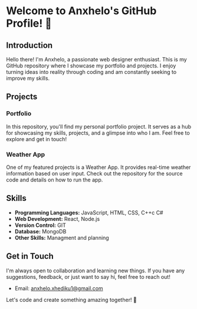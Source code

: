 # Welcome to Anxhelo's GitHub Profile! 👋

## Introduction

Hello there! I'm Anxhelo, a passionate web designer enthusiast. This is my GitHub repository where I showcase my portfolio and projects. I enjoy turning ideas into reality through coding and am constantly seeking to improve my skills.

## Projects

### Portfolio


In this repository, you'll find my personal portfolio project. It serves as a hub for showcasing my skills, projects, and a glimpse into who I am. Feel free to explore and get in touch!

### Weather App

One of my featured projects is a Weather App. It provides real-time weather information based on user input. Check out the repository for the source code and details on how to run the app.

## Skills

- **Programming Languages:** JavaScript, HTML, CSS, C++c C#
- **Web Development:** React, Node.js
- **Version Control:** GIT
- **Database:** MongoDB
- **Other Skills:** Managment and planning

## Get in Touch

I'm always open to collaboration and learning new things. If you have any suggestions, feedback, or just want to say hi, feel free to reach out!

- Email: anxhelo.xhediku1@gmail.com

Let's code and create something amazing together! 🚀
